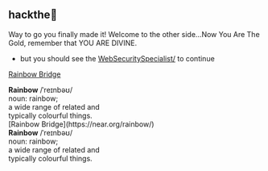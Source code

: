 ## hackthe🌈

Way to go you finally made it! Welcome to the other side...Now You Are The Gold, remember that YOU ARE DIVINE.
- but you should see the [WebSecuritySpecialist/](http:admin.websecurityspecialist/) to continue 

[Rainbow Bridge](https://near.org/rainbow/)
<div class="container flex flex-col items-center"><img src="https://near.org/wp-content/themes/near-19/assets/img/htr-logo-animate4.gif?t=1597875408" class="locked" style="max-width: 50vw;" alt=""><div class="hidden lg:block font-mono text-blue-light -mt-50 -mb-30 text-14 self-end"><strong>Rainbow</strong> /ˈreɪnbəʊ/ <br>noun:&nbsp;rainbow;<br> a wide range of related and<br>typically colourful things.</div></div>
[Rainbow Bridge](https://near.org/rainbow/)
<div class="container flex flex-col items-center"><img src="https://near.org/wp-content/themes/near-19/assets/img/htr-logo-animate4.gif?t=1597875408" class="locked" style="max-width: 50vw;" alt=""><div class="hidden lg:block font-mono text-blue-light -mt-50 -mb-30 text-14 self-end"><strong>Rainbow</strong> /ˈreɪnbəʊ/ <br>noun:&nbsp;rainbow;<br> a wide range of related and<br>typically colourful things.</div></div>
